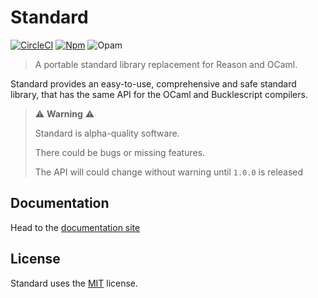 # Standard

[![CircleCI](https://circleci.com/gh/Dean177/reason-standard.svg?style=shield)](https://circleci.com/gh/Dean177/reason-standard)
[![Npm](https://badge.fury.io/js/reason-standard.svg)](https://www.npmjs.com/package/reason-standard)
![Opam](https://img.shields.io/badge/opam_package-unpublished-yellow)

> A portable standard library replacement for Reason and OCaml.

Standard provides an easy-to-use, comprehensive and safe standard library, that has the same API for the OCaml and Bucklescript compilers.

> ⚠️ **Warning** ⚠️
>
> Standard is alpha-quality software. 
>
> There could be bugs or missing features.
>
> The API will could change without warning until `1.0.0` is released

## Documentation

Head to the [documentation site](https://reason-standard.netlify.com)

## License

Standard uses the [MIT](./LICENSE) license.
